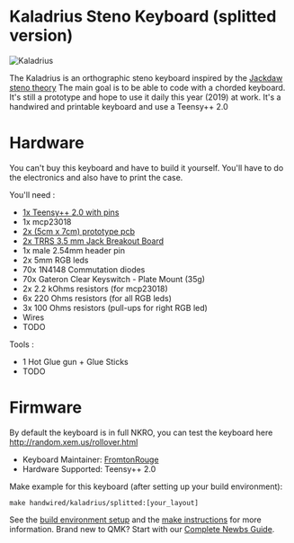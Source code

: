 # Kaladrius Steno Keyboard (splitted version)

![Kaladrius](https://i.imgur.com/hgo1kl6.jpg)

The Kaladrius is an orthographic steno keyboard inspired by the [Jackdaw steno theory](https://sites.google.com/site/ploverdoc/jackdaw)
The main goal is to be able to code with a chorded keyboard. It's still a prototype and hope to use it daily this year (2019) at work.
It's a handwired and printable keyboard and use a Teensy++ 2.0

# Hardware

You can't buy this keyboard and have to build it yourself. You'll have to do the electronics and also have to print the case.

You'll need :

- [1x Teensy++ 2.0 with pins](https://www.pjrc.com/store/teensypp_pins.html)
- 1x mcp23018
- [2x (5cm x 7cm) prototype pcb](https://www.amazon.com/ELEGOO-Prototype-Soldering-Compatible-Arduino/dp/B072Z7Y19F)
- [2x TRRS 3.5 mm Jack Breakout Board](https://www.amazon.com/dp/B01N7NDCVI/ref=cm_sw_r_tw_dp_U_x_TXwCCb46PW6FF)
- 1x male 2.54mm header pin
- 2x 5mm RGB leds
- 70x 1N4148 Commutation diodes
- 70x Gateron Clear Keyswitch - Plate Mount (35g)
- 2x 2.2 kOhms resistors (for mcp23018)
- 6x 220 Ohms resistors (for all RGB leds)
- 3x 100 Ohms resistors (pull-ups for right RGB led)
- Wires
- TODO

Tools :

- 1 Hot Glue gun + Glue Sticks
- TODO

# Firmware

By default the keyboard is in full NKRO, you can test the keyboard here http://random.xem.us/rollover.html

- Keyboard Maintainer: [FromtonRouge](https://github.com/FromtonRouge)
- Hardware Supported: Teensy++ 2.0

Make example for this keyboard (after setting up your build environment):

    make handwired/kaladrius/splitted:[your_layout]

See the [build environment setup](https://docs.qmk.fm/#/getting_started_build_tools) and the [make instructions](https://docs.qmk.fm/#/getting_started_make_guide) for more information. Brand new to QMK? Start with our [Complete Newbs Guide](https://docs.qmk.fm/#/newbs).

